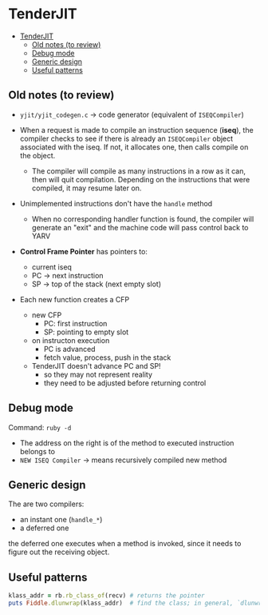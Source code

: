 # TenderJIT

- [TenderJIT](#tenderjit)
  - [Old notes (to review)](#old-notes-to-review)
  - [Debug mode](#debug-mode)
  - [Generic design](#generic-design)
  - [Useful patterns](#useful-patterns)

## Old notes (to review)

- `yjit/yjit_codegen.c` -> code generator (equivalent of `ISEQCompiler`)

- When a request is made to compile an instruction sequence (**iseq**), the compiler checks to see if there is already an `ISEQCompiler` object associated with the iseq. If not, it allocates one, then calls compile on the object.
  - The compiler will compile as many instructions in a row as it can, then will quit compilation. Depending on the instructions that were compiled, it may resume later on.
- Unimplemented instructions don't have the `handle` method
  - When no corresponding handler function is found, the compiler will generate an "exit" and the machine code will pass control back to YARV
- **Control Frame Pointer** has pointers to:
  - current iseq
  - PC -> next instruction
  - SP -> top of the stack (next empty slot)
- Each new function creates a CFP
  - new CFP
    - PC: first instruction
    - SP: pointing to empty slot
  - on instructon execution
    - PC is advanced
    - fetch value, process, push in the stack
  - TenderJIT doesn't advance PC and SP!
    - so they may not represent reality
    - they need to be adjusted before returning control

## Debug mode

Command: `ruby -d`

- The address on the right is of the method to executed instruction belongs to
- `NEW ISEQ Compiler` -> means recursively compiled new method

## Generic design

The are two compilers:

- an instant one (`handle_*`)
- a deferred one

the deferred one executes when a method is invoked, since it needs to figure out the receiving object.

## Useful patterns

```rb
klass_addr = rb.rb_class_of(recv) # returns the pointer
puts Fiddle.dlunwrap(klass_addr)  # find the class; in general, `dlunwrap` returns the object at the given address
```
